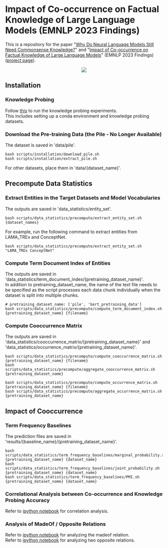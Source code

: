 # Impact of Co-occurrence on Factual Knowledge of Large Language Models (EMNLP 2023 Findings)
This is a repository for the paper "[Why Do Neural Language Models Still Need Commonsense Knowledge?](https://arxiv.org/pdf/2209.00599.pdf)" and "[Impact of Co-occurrence on Factual Knowledge of Large Language Models](https://aclanthology.org/2023.findings-emnlp.518.pdf)" (EMNLP 2023 Findings) ([project page](https://cheongwoong.github.io/projects/impact_of_cooccurrence/)).

<p align="center">
<img src="https://github.com/CheongWoong/cheongwoong.github.io/blob/master/assets/img/publication_preview/impact_of_cooccurrence.png"></img>
</p>


## Installation

### Knowledge Probing
Follow [this](https://github.com/CheongWoong/factual_knowledge_probing) to run the knowledge probing experiments.  
This includes setting up a conda environment and knowledge probing datasets.

### Download the Pre-training Data (the Pile - No Longer Available)
The dataset is saved in 'data/pile'.
```
bash scripts/installation/download_pile.sh
bash scripts/installation/extract_pile.sh
```

For other datasets, place them in 'data/{dataset_name}'.


## Precompute Data Statistics

### Extract Entities in the Target Datasets and Model Vocabularies
The outputs are saved in 'data_statistics/entity_set'.
```
bash scripts/data_statistics/precompute/extract_entity_set.sh {dataset_names}
```
For example, run the following command to extract entities from LAMA_TREx and ConceptNet.
```
bash scripts/data_statistics/precompute/extract_entity_set.sh "LAMA_TREx ConceptNet"
```

### Compute Term Document Index of Entities
The outputs are saved in 'data_statistics/term_document_index/{pretraining_dataset_name}'.  
In addition to pretraining_dataset_name, the name of the text file needs to be specified as the script processes each data chunk individually when the dataset is split into multiple chunks.
```
# pretraining_dataset_name: ['pile', 'bert_pretraining_data']
bash scripts/data_statistics/precompute/compute_term_document_index.sh {pretraining_dataset_name} {filename}
```

### Compute Cooccurrence Matrix
The outputs are saved in 'data_statistics/cooccurrence_matrix/{pretraining_dataset_name}' and 'data_statistics/occurrence_matrix/{pretraining_dataset_name}'.
```
bash scripts/data_statistics/precompute/compute_cooccurrence_matrix.sh {pretraining_dataset_name} {filename}
bash scripts/data_statistics/precompute/aggregate_cooccurrence_matrix.sh {pretraining_dataset_name}

bash scripts/data_statistics/precompute/compute_occurrence_matrix.sh {pretraining_dataset_name} {filename}
bash scripts/data_statistics/precompute/aggregate_occurrence_matrix.sh {pretraining_dataset_name}
```

## Impact of Cooccurrence

### Term Frequency Baselines
The prediction files are saved in 'results/{baseline_name}/{pretraining_dataset_name}'.
```
bash scripts/data_statistics/term_frequency_baselines/marginal_probability.sh {pretraining_dataset_name} {dataset_name}
bash scripts/data_statistics/term_frequency_baselines/joint_probability.sh {pretraining_dataset_name} {dataset_name}
bash scripts/data_statistics/term_frequency_baselines/PMI.sh {pretraining_dataset_name} {dataset_name}
```

### Correlational Analysis between Co-occurrence and Knowledge Probing Accuracy
Refer to [ipython notebook](https://github.com/CheongWoong/impact_of_cooccurrence/tree/main/analysis/analysis_codes/cooccurrence) for correlation analysis.

### Analysis of MadeOf / Opposite Relations
Refer to [ipython notebook](https://github.com/CheongWoong/impact_of_cooccurrence/tree/main/analysis/analysis_codes/madeof) for analyzing the madeof relation.  
Refer to [ipython notebook](https://github.com/CheongWoong/impact_of_cooccurrence/tree/main/analysis/analysis_codes/opposite_relation) for analyzing two opposite relations.
